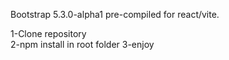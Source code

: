 Bootstrap 5.3.0-alpha1 pre-compiled for react/vite.

1-Clone repository<br>
2-npm install in root folder
3-enjoy
